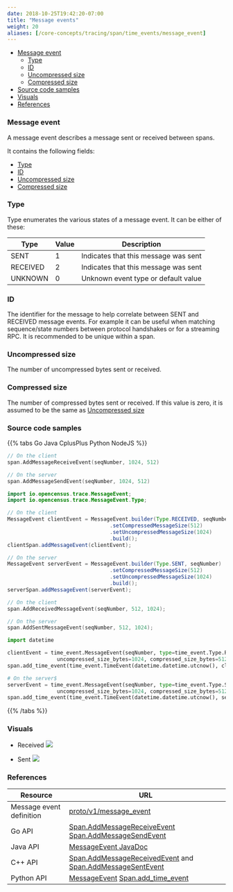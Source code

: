 ```yaml
---
date: 2018-10-25T19:42:20-07:00
title: "Message events"
weight: 20
aliases: [/core-concepts/tracing/span/time_events/message_event]
---
```


- [Message event](#message-event)
    - [Type](#type)
    - [ID](#id)
    - [Uncompressed size](#uncompressed-size)
    - [Compressed size](#compressed-size)
- [Source code samples](#source-code-samples)
- [Visuals](#visuals)
- [References](#references)

### Message event

A message event describes a message sent or received between spans.

It contains the following fields:

- [Type](#type)
- [ID](#id)
- [Uncompressed size](#uncompressed-size)
- [Compressed size](#compressed-size)

### Type

Type enumerates the various states of a message event. It can be either of these:

Type|Value|Description
---|---|---
SENT|1|Indicates that this message was sent
RECEIVED|2|Indicates that this message was sent
UNKNOWN|0|Unknown event type or default value

### ID
The identifier for the message to help correlate between SENT and RECEIVED message events.
For example it can be useful when matching sequence/state numbers between protocol handshakes
or for a streaming RPC. It is recommended to be unique within a span.

### Uncompressed size
The number of uncompressed bytes sent or received.

### Compressed size
The number of compressed bytes sent or received. If this value is zero, it is assumed to be the same as [Uncompressed size](#uncompressed-size)

### Source code samples

{{% tabs Go Java CplusPlus Python NodeJS %}}
```go
// On the client
span.AddMessageReceiveEvent(seqNumber, 1024, 512)

// On the server
span.AddMessageSendEvent(seqNumber, 1024, 512)
```

```java
import io.opencensus.trace.MessageEvent;
import io.opencensus.trace.MessageEvent.Type;

// On the client
MessageEvent clientEvent = MessageEvent.builder(Type.RECEIVED, seqNumber)
                                 .setCompressedMessageSize(512)
                                 .setUncompressedMessageSize(1024)
                                 .build();
clientSpan.addMessageEvent(clientEvent);

// On the server
MessageEvent serverEvent = MessageEvent.builder(Type.SENT, seqNumber)
                                 .setCompressedMessageSize(512)
                                 .setUncompressedMessageSize(1024)
                                 .build();
serverSpan.addMessageEvent(serverEvent);
```

```cpp
// On the client
span.AddReceivedMessageEvent(seqNumber, 512, 1024);

// On the server
span.AddSentMessageEvent(seqNumber, 512, 1024);
```

```py
import datetime

clientEvent = time_event.MessageEvent(seqNumber, type=time_event.Type.RECEIVED,
                uncompressed_size_bytes=1024, compressed_size_bytes=512)
span.add_time_event(time_event.TimeEvent(datetime.datetime.utcnow(), clientEvent))

# On the server$
serverEvent = time_event.MessageEvent(seqNumber, type=time_event.Type.SENT,
                uncompressed_size_bytes=1024, compressed_size_bytes=512)
span.add_time_event(time_event.TimeEvent(datetime.datetime.utcnow(), serverEvent))
```
{{% /tabs %}}

### Visuals

* Received
![](/images/span-message-received-sample.png)

* Sent
![](/images/span-message-sent-sample.png)

### References
Resource|URL
---|---
Message event definition|[proto/v1/message_event](https://github.com/census-instrumentation/opencensus-proto/blob/99162e4df59df7e6f54a8a33b80f0020627d8405/src/opencensus/proto/trace/v1/trace.proto#L155-L183)
Go API|[Span.AddMessageReceiveEvent](https://godoc.org/go.opencensus.io/trace#Span.AddMessageReceiveEvent) [Span.AddMessageSendEvent](https://godoc.org/go.opencensus.io/trace#Span.AddMessageSendEvent)
Java API|[MessageEvent JavaDoc](https://static.javadoc.io/io.opencensus/opencensus-api/0.16.1/io/opencensus/trace/MessageEvent.html)
C++ API|[Span.AddMessageReceivedEvent](https://github.com/census-instrumentation/opencensus-cpp/blob/c5e59c48a3c40a7da737391797423b88e93fd4bb/opencensus/trace/span.h#L127-L129) and [Span.AddMessageSentEvent](https://github.com/census-instrumentation/opencensus-cpp/blob/c5e59c48a3c40a7da737391797423b88e93fd4bb/opencensus/trace/span.h#L130-L133)
Python API|[MessageEvent](https://github.com/census-instrumentation/opencensus-python/blob/d9384fdfafebe678aef0d28a237d098f4e240ad7/opencensus/trace/time_event.py#L58-L107) [Span.add_time_event](https://github.com/census-instrumentation/opencensus-python/blob/d9384fdfafebe678aef0d28a237d098f4e240ad7/opencensus/trace/span.py#L202)
